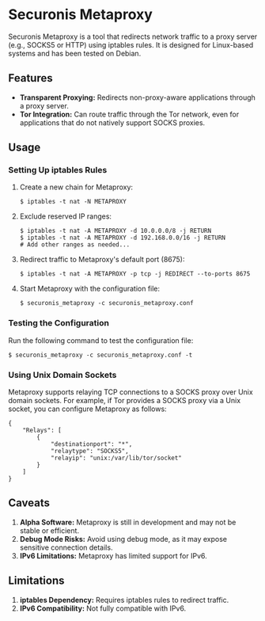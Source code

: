 # Securonis Metaproxy

Securonis Metaproxy is a tool that redirects network traffic to a proxy server (e.g., SOCKS5 or HTTP) using iptables rules. It is designed for Linux-based systems and has been tested on Debian.

## Features

- **Transparent Proxying:** Redirects non-proxy-aware applications through a proxy server.
- **Tor Integration:** Can route traffic through the Tor network, even for applications that do not natively support SOCKS proxies.

## Usage

### Setting Up iptables Rules

1. Create a new chain for Metaproxy:
   ```
   $ iptables -t nat -N METAPROXY
   ```

2. Exclude reserved IP ranges:
   ```
   $ iptables -t nat -A METAPROXY -d 10.0.0.0/8 -j RETURN
   $ iptables -t nat -A METAPROXY -d 192.168.0.0/16 -j RETURN
   # Add other ranges as needed...
   ```

3. Redirect traffic to Metaproxy's default port (8675):
   ```
   $ iptables -t nat -A METAPROXY -p tcp -j REDIRECT --to-ports 8675
   ```

4. Start Metaproxy with the configuration file:
   ```
   $ securonis_metaproxy -c securonis_metaproxy.conf
   ```

### Testing the Configuration

Run the following command to test the configuration file:
```
$ securonis_metaproxy -c securonis_metaproxy.conf -t
```

### Using Unix Domain Sockets

Metaproxy supports relaying TCP connections to a SOCKS proxy over Unix domain sockets. For example, if Tor provides a SOCKS proxy via a Unix socket, you can configure Metaproxy as follows:

```
{
    "Relays": [
        {
            "destinationport": "*",
            "relaytype": "SOCKS5",
            "relayip": "unix:/var/lib/tor/socket"
        }
    ]
}
```

## Caveats

1. **Alpha Software:** Metaproxy is still in development and may not be stable or efficient.
2. **Debug Mode Risks:** Avoid using debug mode, as it may expose sensitive connection details.
3. **IPv6 Limitations:** Metaproxy has limited support for IPv6.

## Limitations

1. **iptables Dependency:** Requires iptables rules to redirect traffic.
3. **IPv6 Compatibility:** Not fully compatible with IPv6.


